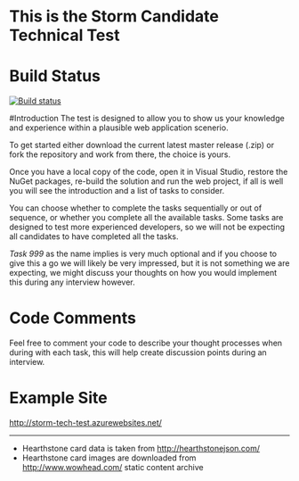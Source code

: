# This is the Storm Candidate Technical Test

# Build Status
[![Build status](https://ci.appveyor.com/api/projects/status/awebcq28n4b36rs7/branch/master?svg=true)](https://ci.appveyor.com/project/stormid-build/storm-tech-test/branch/master)

#Introduction
The test is designed to allow you to show us your knowledge and experience within a plausible web application scenerio.

To get started either download the current latest master release (.zip) or fork the repository and work from there, the choice is yours.

Once you have a local copy of the code, open it in Visual Studio, restore the NuGet packages, re-build the solution and run the web project, if all is well you will see the introduction and a list of tasks to consider.

You can choose whether to complete the tasks sequentially or out of sequence, or whether you complete all the available tasks.  Some tasks are designed to test more experienced developers, so we will not be expecting all candidates to have completed all the tasks.

*Task 999* as the name implies is very much optional and if you choose to give this a go we will likely be very impressed, but it is not something we are expecting, we might discuss your thoughts on how you would implement this during any interview however.

# Code Comments
Feel free to comment your code to describe your thought processes when during with each task, this will help create discussion points during an interview.

# Example Site

http://storm-tech-test.azurewebsites.net/

---

* Hearthstone card data is taken from http://hearthstonejson.com/
* Hearthstone card images are downloaded from http://www.wowhead.com/ static content archive
